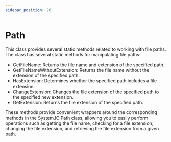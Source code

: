 ```yaml
---
sidebar_position: 26
---
```

# Path

This class provides several static methods related to working with file paths. The class has several static methods for manipulating file paths:

- GetFileName: Returns the file name and extension of the specified path.
- GetFileNameWithoutExtension: Returns the file name without the extension of the specified path.
- HasExtension: Determines whether the specified path includes a file extension.
- ChangeExtension: Changes the file extension of the specified path to the specified new extension.
- GetExtension: Returns the file extension of the specified path.

These methods provide convenient wrappers around the corresponding methods in the System.IO.Path class, allowing you to easily perform operations such as getting the file name, checking for a file extension, changing the file extension, and retrieving the file extension from a given path.
